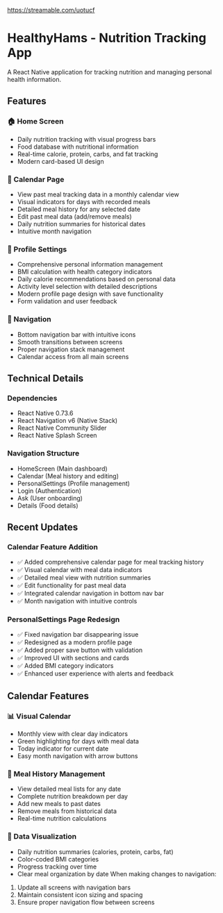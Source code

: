 https://streamable.com/uotucf

# HealthyHams - Nutrition Tracking App

A React Native application for tracking nutrition and managing personal health information.

## Features

### 🏠 Home Screen
- Daily nutrition tracking with visual progress bars
- Food database with nutritional information
- Real-time calorie, protein, carbs, and fat tracking
- Modern card-based UI design

### 📅 Calendar Page
- View past meal tracking data in a monthly calendar view
- Visual indicators for days with recorded meals
- Detailed meal history for any selected date
- Edit past meal data (add/remove meals)
- Daily nutrition summaries for historical dates
- Intuitive month navigation

### 👤 Profile Settings
- Comprehensive personal information management
- BMI calculation with health category indicators
- Daily calorie recommendations based on personal data
- Activity level selection with detailed descriptions
- Modern profile page design with save functionality
- Form validation and user feedback

### 📱 Navigation
- Bottom navigation bar with intuitive icons
- Smooth transitions between screens
- Proper navigation stack management
- Calendar access from all main screens

## Technical Details

### Dependencies
- React Native 0.73.6
- React Navigation v6 (Native Stack)
- React Native Community Slider
- React Native Splash Screen

### Navigation Structure
- HomeScreen (Main dashboard)
- Calendar (Meal history and editing)
- PersonalSettings (Profile management)
- Login (Authentication)
- Ask (User onboarding)
- Details (Food details)

## Recent Updates

### Calendar Feature Addition
- ✅ Added comprehensive calendar page for meal tracking history
- ✅ Visual calendar with meal data indicators
- ✅ Detailed meal view with nutrition summaries
- ✅ Edit functionality for past meal data
- ✅ Integrated calendar navigation in bottom nav bar
- ✅ Month navigation with intuitive controls

### PersonalSettings Page Redesign
- ✅ Fixed navigation bar disappearing issue
- ✅ Redesigned as a modern profile page
- ✅ Added proper save button with validation
- ✅ Improved UI with sections and cards
- ✅ Added BMI category indicators
- ✅ Enhanced user experience with alerts and feedback

## Calendar Features

### 📊 Visual Calendar
- Monthly view with clear day indicators
- Green highlighting for days with meal data
- Today indicator for current date
- Easy month navigation with arrow buttons

### 📝 Meal History Management
- View detailed meal lists for any date
- Complete nutrition breakdown per day
- Add new meals to past dates
- Remove meals from historical data
- Real-time nutrition calculations

### 🎯 Data Visualization
- Daily nutrition summaries (calories, protein, carbs, fat)
- Color-coded BMI categories
- Progress tracking over time
- Clear meal organization by date
When making changes to navigation:
1. Update all screens with navigation bars
2. Maintain consistent icon sizing and spacing
3. Ensure proper navigation flow between screens
